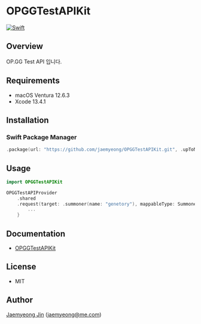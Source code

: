 # OPGGTestAPIKit

[![Swift](https://github.com/jaemyeong/OPGGTestAPIKit/actions/workflows/swift.yml/badge.svg)](https://github.com/jaemyeong/OPGGTestAPIKit/actions/workflows/swift.yml)

## Overview

OP.GG Test API 입니다.

## Requirements

- macOS Ventura 12.6.3
- Xcode 13.4.1

## Installation

### Swift Package Manager

```swift
.package(url: "https://github.com/jaemyeong/OPGGTestAPIKit.git", .upToNextMajor(from: "0.1.5"))
```

## Usage

```swift
import OPGGTestAPIKit

OPGGTestAPIProvider
    .shared
    .request(target: .summoner(name: "genetory"), mappableType: Summoner.self) { result in
        ...
    }
```

## Documentation

- [OPGGTestAPIKit](https://jaemyeong.github.io/OPGGTestAPIKit/docs/documentation/opggtestapikit/)

## License

- MIT

## Author

[Jaemyeong Jin](https://github.com/jaemyeong) ([jaemyeong@me.com](mailto:jaemyeong@me.com))
